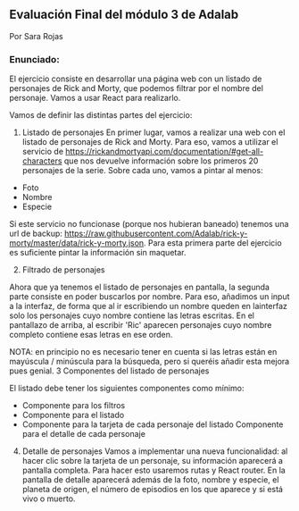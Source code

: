 ## Evaluación Final del módulo 3 de Adalab

Por Sara Rojas

### Enunciado:

El ejercicio consiste en desarrollar una página web con un listado de personajes de Rick and Morty, que
podemos filtrar por el nombre del personaje. Vamos a usar React para realizarlo.

Vamos de definir las distintas partes del ejercicio:

1. Listado de personajes
   En primer lugar, vamos a realizar una web con el listado de personajes de Rick and Morty. Para eso, vamos a
   utilizar el servicio de https://rickandmortyapi.com/documentation/#get-all-characters que nos devuelve
   información sobre los primeros 20 personajes de la serie. Sobre cada uno, vamos a pintar al menos:

- Foto
- Nombre
- Especie

Si este servicio no funcionase (porque nos hubieran baneado) tenemos una url de backup:
https://raw.githubusercontent.com/Adalab/rick-y-morty/master/data/rick-y-morty.json.
Para esta primera parte del ejercicio es suficiente pintar la información sin maquetar.

2. Filtrado de personajes

Ahora que ya tenemos el listado de personajes en pantalla, la segunda parte consiste en poder buscarlos por
nombre. Para eso, añadimos un input a la interfaz, de forma que al ir escribiendo un nombre queden en lainterfaz solo los personajes cuyo nombre contiene las letras escritas. En el pantallazo de arriba, al escribir 'Ric'
aparecen personajes cuyo nombre completo contiene esas letras en ese orden.

NOTA: en principio no es necesario tener en cuenta si las letras están en mayúscula / minúscula para la
búsqueda, pero si queréis añadir esta mejora pues genial.
3 Componentes del listado de personajes

El listado debe tener los siguientes componentes como mínimo:

- Componente para los filtros
- Componente para el listado
- Componente para la tarjeta de cada personaje del listado
  Componente para el detalle de cada personaje

4. Detalle de personajes
   Vamos a implementar una nueva funcionalidad: al hacer clic sobre la tarjeta de un personaje, su información
   aparecerá a pantalla completa. Para hacer esto usaremos rutas y React router. En la pantalla de detalle
   aparecerá además de la foto, nombre y especie, el planeta de origen, el número de episodios en los que
   aparece y si está vivo o muerto.
